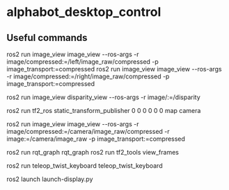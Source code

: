 # alphabot_desktop_control

## Useful commands
ros2 run image_view image_view --ros-args -r image/compressed:=/left/image_raw/compressed -p image_transport:=compressed
ros2 run image_view image_view --ros-args -r image/compressed:=/right/image_raw/compressed -p image_transport:=compressed

ros2 run image_view disparity_view --ros-args -r image/:=/disparity

ros2 run tf2_ros static_transform_publisher 0 0 0 0 0 0  map camera

ros2 run image_view image_view --ros-args -r image/compressed:=/camera/image_raw/compressed -r image:=/camera/image_raw -p image_transport:=compressed

ros2 run rqt_graph rqt_graph
ros2 run tf2_tools view_frames

ros2 run teleop_twist_keyboard teleop_twist_keyboard

ros2 launch launch-display.py